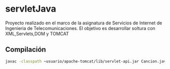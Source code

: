 # servletJava
Proyecto realizado en el marco de la asignatura de Servicios de Internet de Ingenieria de Telecomunicaciones. El objetivo es desarrollar soltura con XML,Servlets,DOM y TOMCAT

## Compilación

```bash
javac -classpath ~usuario/apache-tomcat/lib/servlet-api.jar Cancion.java Disco.java Sint143P2.java
```

